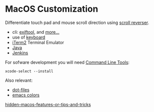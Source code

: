 # MacOS Customization


Differentiate touch pad and mouse scroll direction using
[scroll reverser](https://pilotmoon.com/scrollreverser/).

* cli: [exiftool](../apps/cli-exiftool.html), and [more...](cli.html)
* use of [keyboard](keyboard.html)
* [iTerm2](iTerm2.html) Terminal Emulator
* [Java](java.html)
* [Jenkins](jenkins.html)



For sofware development you will need [Command Line Tools](https://developer.apple.com/library/archive/technotes/tn2339/_index.html):

```
xcode-select --install
```

Also relevant:

* [dot-files](../apps/dot-files/)
* [emacs colors](../apps/emacs.html)

[hidden-macos-features-or-tips-and-tricks](https://apple.stackexchange.com/questions/400/please-share-your-hidden-macos-features-or-tips-and-tricks)

